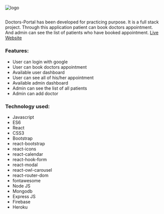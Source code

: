 ![logo](https://www.linkpicture.com/q/Web-1920-GCo-2.png)

##
Doctors-Portal has been developed for practicing purpose. It is a full stack project. Through this application patient can book doctors appointment. And admin can see the list of patients who have booked appointment.
[Live Website](https://doctors-portal-e9d6f.web.app/)

### Features:
* User can login with google
* User can book doctors appointment
* Available user dashboard
* User can see all of his/her appointment
* Available admin dashboard
* Admin can see the list of all patients
* Admin can add doctor

### Technology used:
* Javascript
* ES6
* React
* CSS3
* Bootstrap
* react-bootstrap
* react-icons
* react-calendar
* react-hook-form
* react-modal
* react-owl-carousel
* react-router-dom
* fontawesome
* Node JS
* Mongodb
* Express JS
* Firebase
* Heroku
  
